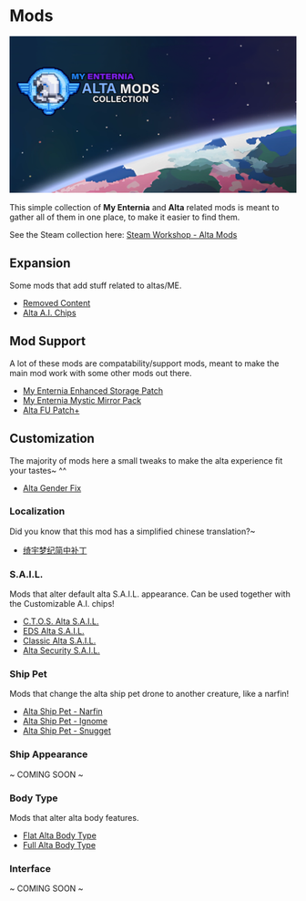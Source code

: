 # Mods

![ ](https://raw.githubusercontent.com/Ceterai/Enternia/refs/heads/main/.meta/images/banners/alta_collection.png)

This simple collection of **My Enternia** and **Alta** related mods is meant to gather all of them in one place, to make it easier to find them.

See the Steam collection here: [Steam Workshop - Alta Mods](https://steamcommunity.com/workshop/filedetails/?id=3290896796)

## Expansion

Some mods that add stuff related to altas/ME.

- [Removed Content](https://steamcommunity.com/sharedfiles/filedetails/?id=3169344640)
- [Alta A.I. Chips](AltaAIChips)

## Mod Support

A lot of these mods are compatability/support mods, meant to make the main mod work with some other mods out there.

- [My Enternia Enhanced Storage Patch](/MyEnterniaEnhancedStoragePatch)
- [My Enternia Mystic Mirror Pack](https://steamcommunity.com/sharedfiles/filedetails/?id=3305148641)
- [Alta FU Patch+](https://steamcommunity.com/sharedfiles/filedetails/?id=3048977458)

## Customization

The majority of mods here a small tweaks to make the alta experience fit your tastes~ ^^

- [Alta Gender Fix](https://steamcommunity.com/sharedfiles/filedetails/?id=3250490837)

### Localization

Did you know that this mod has a simplified chinese translation?~

- [绮宇梦纪简中补丁](https://steamcommunity.com/sharedfiles/filedetails/?id=3180091750)

### S.A.I.L.

Mods that alter default alta S.A.I.L. appearance. Can be used together with the Customizable A.I. chips!

- [C.T.O.S. Alta S.A.I.L.](AltaCTOSSAIL)
- [EDS Alta S.A.I.L.](AltaEDSSAIL)
- [Classic Alta S.A.I.L.](AltaClassicSAIL)
- [Alta Security S.A.I.L.](AltaSecuritySAIL)

### Ship Pet

Mods that change the alta ship pet drone to another creature, like a narfin!

- [Alta Ship Pet - Narfin](AltaNarfinShipPet)
- [Alta Ship Pet - Ignome](AltaIgnomeShipPet)
- [Alta Ship Pet - Snugget](AltaSnuggetShipPet)

### Ship Appearance

~ COMING SOON ~

### Body Type

Mods that alter alta body features.

- [Flat Alta Body Type](AltaFlatBodyType)
- [Full Alta Body Type](AltaFullBodyType)

### Interface

~ COMING SOON ~
